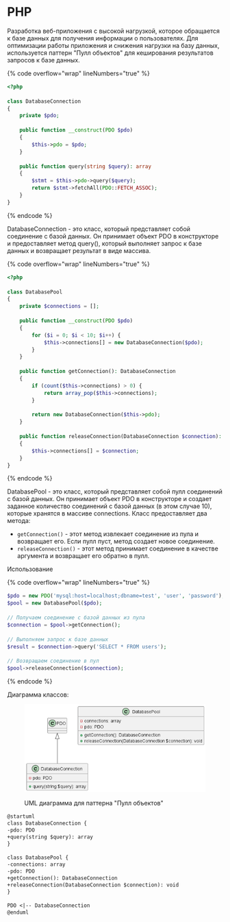 # PHP

Разработка веб-приложения с высокой нагрузкой, которое обращается к базе данных для получения информации о пользователях. Для оптимизации работы приложения и снижения нагрузки на базу данных, используется паттерн "Пулл объектов" для кеширования результатов запросов к базе данных.

{% code overflow="wrap" lineNumbers="true" %}
```php
<?php

class DatabaseConnection
{
    private $pdo;

    public function __construct(PDO $pdo)
    {
        $this->pdo = $pdo;
    }

    public function query(string $query): array
    {
        $stmt = $this->pdo->query($query);
        return $stmt->fetchAll(PDO::FETCH_ASSOC);
    }
}
```
{% endcode %}

DatabaseConnection - это класс, который представляет собой соединение с базой данных. Он принимает объект PDO в конструкторе и предоставляет метод query(), который выполняет запрос к базе данных и возвращает результат в виде массива.

{% code overflow="wrap" lineNumbers="true" %}
```php
<?php

class DatabasePool
{
    private $connections = [];

    public function __construct(PDO $pdo)
    {
        for ($i = 0; $i < 10; $i++) {
            $this->connections[] = new DatabaseConnection($pdo);
        }
    }

    public function getConnection(): DatabaseConnection
    {
        if (count($this->connections) > 0) {
            return array_pop($this->connections);
        }

        return new DatabaseConnection($this->pdo);
    }

    public function releaseConnection(DatabaseConnection $connection): void
    {
        $this->connections[] = $connection;
    }
}
```
{% endcode %}

DatabasePool - это класс, который представляет собой пулл соединений с базой данных. Он принимает объект PDO в конструкторе и создает заданное количество соединений с базой данных (в этом случае 10), которые хранятся в массиве connections. Класс предоставляет два метода:

* `getConnection()` - этот метод извлекает соединение из пула и возвращает его. Если пулл пуст, метод создает новое соединение.
* `releaseConnection()` - этот метод принимает соединение в качестве аргумента и возвращает его обратно в пулл.

Использование

{% code overflow="wrap" lineNumbers="true" %}
```php
$pdo = new PDO('mysql:host=localhost;dbname=test', 'user', 'password');
$pool = new DatabasePool($pdo);

// Получаем соединение с базой данных из пула
$connection = $pool->getConnection();

// Выполняем запрос к базе данных
$result = $connection->query('SELECT * FROM users');

// Возвращаем соединение в пул
$pool->releaseConnection($connection);
```
{% endcode %}

Диаграмма классов:

<figure><img src="../../../../../.gitbook/assets/image (38).png" alt=""><figcaption><p>UML диаграмма для паттерна "Пулл  объектов"</p></figcaption></figure>

```plant-uml
@startuml
class DatabaseConnection {
-pdo: PDO
+query(string $query): array
}

class DatabasePool {
-connections: array
-pdo: PDO
+getConnection(): DatabaseConnection
+releaseConnection(DatabaseConnection $connection): void
}

PDO <|-- DatabaseConnection
@enduml
```
